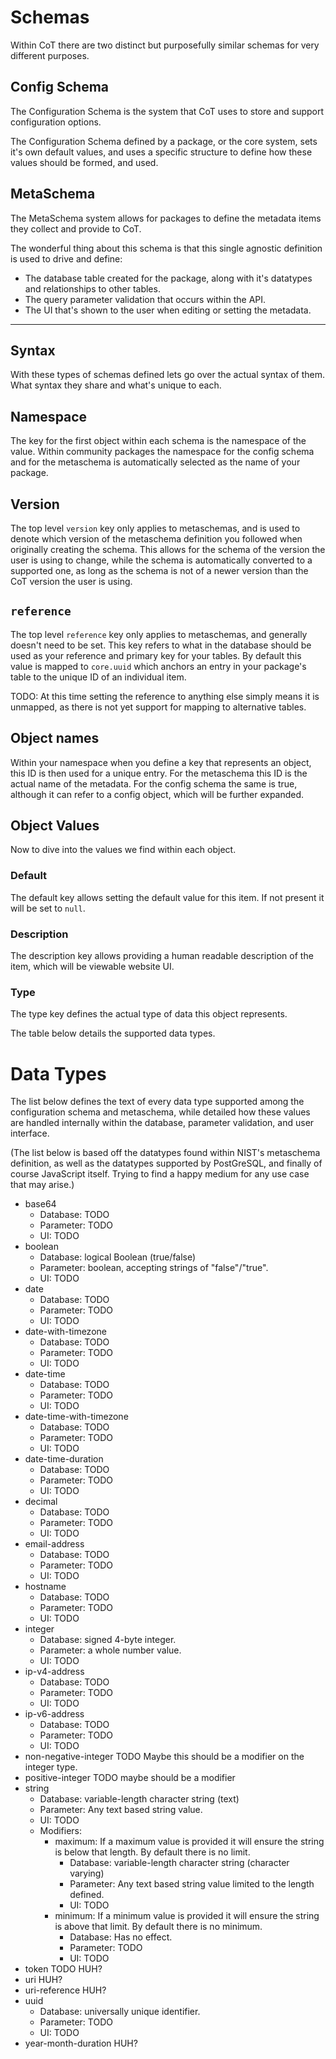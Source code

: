 # Schemas

Within CoT there are two distinct but purposefully similar schemas for very different purposes.

## Config Schema

The Configuration Schema is the system that CoT uses to store and support configuration options.

The Configuration Schema defined by a package, or the core system, sets it's own default values, and uses a specific structure to define how these values should be formed, and used.

## MetaSchema

The MetaSchema system allows for packages to define the metadata items they collect and provide to CoT.

The wonderful thing about this schema is that this single agnostic definition is used to drive and define:
  * The database table created for the package, along with it's datatypes and relationships to other tables.
  * The query parameter validation that occurs within the API.
  * The UI that's shown to the user when editing or setting the metadata.

---
## Syntax

With these types of schemas defined lets go over the actual syntax of them. What syntax they share and what's unique to each.

## Namespace

The key for the first object within each schema is the namespace of the value.
Within community packages the namespace for the config schema and for the metaschema is automatically selected as the name of your package.

## Version

The top level `version` key only applies to metaschemas, and is used to denote which version of the metaschema definition you followed when originally creating the schema. This allows for the schema of the version the user is using to change, while the schema is automatically converted to a supported one, as long as the schema is not of a newer version than the CoT version the user is using.

## `reference`

The top level `reference` key only applies to metaschemas, and generally doesn't need to be set.
This key refers to what in the database should be used as your reference and primary key for your tables. By default this value is mapped to `core.uuid` which anchors an entry in your package's table to the unique ID of an individual item.

TODO: At this time setting the reference to anything else simply means it is unmapped, as there is not yet support for mapping to alternative tables.

## Object names

Within your namespace when you define a key that represents an object, this ID is then used for a unique entry. For the metaschema this ID is the actual name of the metadata. For the config schema the same is true, although it can refer to a config object, which will be further expanded.

## Object Values

Now to dive into the values we find within each object.

### Default

The default key allows setting the default value for this item. If not present it will be set to `null`.

### Description

The description key allows providing a human readable description of the item, which will be viewable website UI.

### Type

The type key defines the actual type of data this object represents.

The table below details the supported data types.

# Data Types

The list below defines the text of every data type supported among the configuration schema and metaschema, while detailed how these values are handled internally within the database, parameter validation, and user interface.

(The list below is based off the datatypes found within NIST's metaschema definition, as well as the datatypes supported by PostGreSQL, and finally of course JavaScript itself. Trying to find a happy medium for any use case that may arise.)

* base64
  - Database: TODO
  - Parameter: TODO
  - UI: TODO
* boolean
  - Database: logical Boolean (true/false)
  - Parameter: boolean, accepting strings of "false"/"true".
  - UI: TODO
* date
  - Database: TODO
  - Parameter: TODO
  - UI: TODO
* date-with-timezone
  - Database: TODO
  - Parameter: TODO
  - UI: TODO
* date-time
  - Database: TODO
  - Parameter: TODO
  - UI: TODO
* date-time-with-timezone
  - Database: TODO
  - Parameter: TODO
  - UI: TODO
* date-time-duration
  - Database: TODO
  - Parameter: TODO
  - UI: TODO
* decimal
  - Database: TODO
  - Parameter: TODO
  - UI: TODO
* email-address
  - Database: TODO
  - Parameter: TODO
  - UI: TODO
* hostname
  - Database: TODO
  - Parameter: TODO
  - UI: TODO
* integer
  - Database: signed 4-byte integer.
  - Parameter: a whole number value.
  - UI: TODO
* ip-v4-address
  - Database: TODO
  - Parameter: TODO
  - UI: TODO
* ip-v6-address
  - Database: TODO
  - Parameter: TODO
  - UI: TODO
* non-negative-integer
  TODO Maybe this should be a modifier on the integer type.
* positive-integer
  TODO maybe should be a modifier
* string
  - Database: variable-length character string (text)
  - Parameter: Any text based string value.
  - UI: TODO
  - Modifiers:
    * maximum: If a maximum value is provided it will ensure the string is below that length. By default there is no limit.
      - Database: variable-length character string (character varying)
      - Parameter: Any text based string value limited to the length defined.
      - UI: TODO
    * minimum: If a minimum value is provided it will ensure the string is above that limit. By default there is no minimum.
      - Database: Has no effect.
      - Parameter: TODO
      - UI: TODO
* token
  TODO HUH?
* uri
  HUH?
* uri-reference
  HUH?
* uuid
  - Database: universally unique identifier.
  - Parameter: TODO
  - UI: TODO
* year-month-duration
  HUH?
